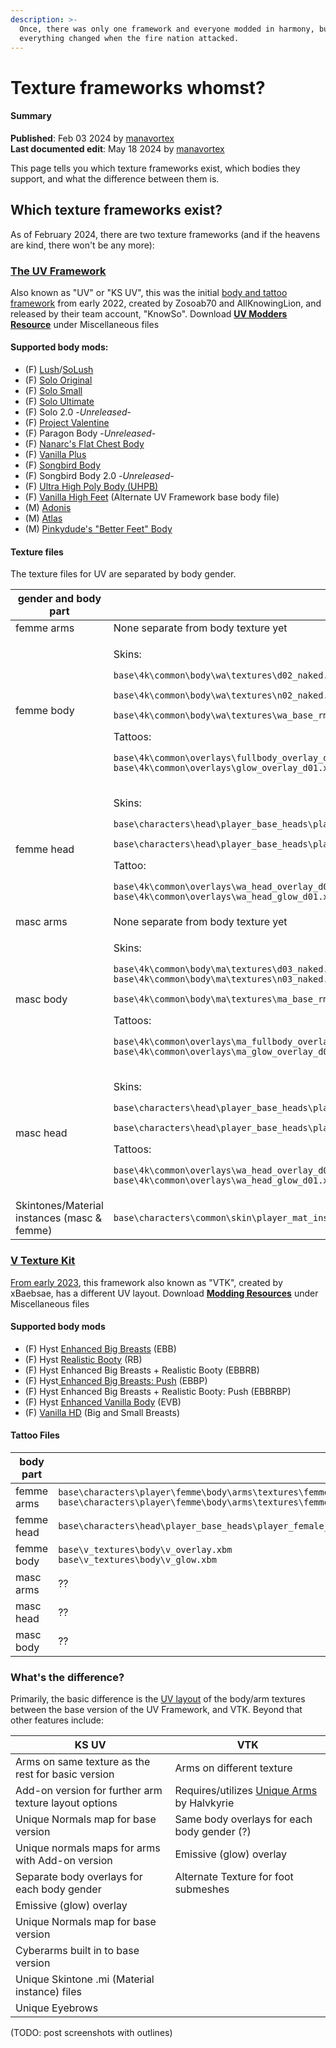 ```yaml
---
description: >-
  Once, there was only one framework and everyone modded in harmony, but then
  everything changed when the fire nation attacked.
---
```


# Texture frameworks whomst?

#### Summary

**Published**: Feb 03 2024 by [manavortex](https://app.gitbook.com/u/NfZBoxGegfUqB33J9HXuCs6PVaC3 "mention")\
**Last documented edit**: May 18 2024 by [manavortex](https://app.gitbook.com/u/NfZBoxGegfUqB33J9HXuCs6PVaC3 "mention")

This page tells you which texture frameworks exist, which bodies they support, and what the difference between them is.

## Which texture frameworks exist?

As of February 2024, there are two texture frameworks (and if the heavens are kind, there won't be any more):

### [The UV Framework](https://www.nexusmods.com/cyberpunk2077/mods/3783)&#x20;

Also known as "UV" or "KS UV", this was the initial [body and tattoo framework](https://www.nexusmods.com/cyberpunk2077/mods/3783) from early 2022, created by Zosoab70 and AllKnowingLion, and released by their team account, "KnowSo".                                  Download [**UV Modders Resource**](https://www.nexusmods.com/cyberpunk2077/mods/3783?tab=files) under Miscellaneous files

#### Supported body mods:

* (F) [Lush](https://www.nexusmods.com/cyberpunk2077/mods/4901)/[SoLush](https://www.nexusmods.com/cyberpunk2077/mods/8392)
* (F) [Solo Original](https://www.nexusmods.com/cyberpunk2077/mods/4813)
* (F) [Solo Small](https://www.nexusmods.com/cyberpunk2077/mods/6213)
* (F) [Solo Ultimate](https://www.nexusmods.com/cyberpunk2077/mods/6944)
* (F) Solo 2.0 -_Unreleased_-
* (F) [Project Valentine](https://www.nexusmods.com/cyberpunk2077/mods/4256)
* (F) Paragon Body -_Unreleased_-
* (F) [Nanarc's Flat Chest Body](https://www.nexusmods.com/cyberpunk2077/mods/6883)
* (F) [Vanilla Plus](https://www.nexusmods.com/cyberpunk2077/mods/3710)
* (F) [Songbird Body](https://www.nexusmods.com/cyberpunk2077/mods/9575)
* (F) Songbird Body 2.0 -_Unreleased_-
* (F) [Ultra High Poly Body (UHPB)](https://www.nexusmods.com/cyberpunk2077/mods/3784)
* (F) [Vanilla High Feet](https://www.nexusmods.com/cyberpunk2077/mods/3783?tab=files) (Alternate UV Framework base body file)
* (M) [Adonis](https://www.nexusmods.com/cyberpunk2077/mods/4968)
* (M) [Atlas](https://www.nexusmods.com/cyberpunk2077/mods/8766)
* (M) [Pinkydude's "Better Feet" Body](https://www.nexusmods.com/cyberpunk2077/mods/8754)

#### Texture files

The texture files for UV are separated by body gender.

<table><thead><tr><th width="216">gender and body part</th><th>relative file path</th></tr></thead><tbody><tr><td>femme arms</td><td>None separate from body texture yet</td></tr><tr><td>femme body</td><td><p>Skins:</p><p><code>base\4k\common\body\wa\textures\d02_naked.xbm</code></p><p><code>base\4k\common\body\wa\textures\n02_naked.xbm</code></p><p><code>base\4k\common\body\wa\textures\wa_base_rm02.xbm</code></p><p></p><p>Tattoos:</p><p><code>base\4k\common\overlays\fullbody_overlay_d01.xbm</code><br><code>base\4k\common\overlays\glow_overlay_d01.xbm</code></p></td></tr><tr><td>femme head</td><td><p>Skins:</p><p><code>base\characters\head\player_base_heads\player_female_average\h0_000_pwa_c__basehead\textures\h0_000_pwa_c__basehead_d01.xbm</code></p><p><code>base\characters\head\player_base_heads\player_female_average\h0_000_pwa_c__basehead\textures\h0_001_pwa_c__basehead_n01.xbm</code></p><p></p><p>Tattoo:</p><p><code>base\4k\common\overlays\wa_head_overlay_d01.xbm</code><br><code>base\4k\common\overlays\wa_head_glow_d01.xbm</code></p></td></tr><tr><td>masc arms</td><td>None separate from body texture yet</td></tr><tr><td>masc body</td><td><p>Skins:</p><p><code>base\4k\common\body\ma\textures\d03_naked.xbm</code><br><code>base\4k\common\body\ma\textures\n03_naked.xbm</code></p><p><code>base\4k\common\body\ma\textures\ma_base_rm03.xbm</code></p><p></p><p>Tattoos:</p><p><code>base\4k\common\overlays\ma_fullbody_overlay_d01.xbm</code><br><code>base\4k\common\overlays\ma_glow_overlay_d01.xbm</code></p></td></tr><tr><td>masc head</td><td><p>Skins:</p><p><code>base\characters\head\player_base_heads\player_man_average\h0_000_pma_c__basehead\textures\h0_000_pma_c__basehead_d01.xbm</code></p><p><code>base\characters\head\player_base_heads\player_man_average\h0_000_pma_c__basehead\textures\h0_000_pma_c__basehead_n01.xbm</code></p><p></p><p>Tattoos:</p><p><code>base\4k\common\overlays\wa_head_overlay_d01.xbm</code><br><code>base\4k\common\overlays\wa_head_glow_d01.xbm</code></p></td></tr><tr><td>Skintones/Material instances (masc &#x26; femme)</td><td><code>base\characters\common\skin\player_mat_instance</code></td></tr></tbody></table>

### [V Texture Kit](https://www.nexusmods.com/cyberpunk2077/mods/7054)

[From early 2023](https://www.nexusmods.com/cyberpunk2077/mods/7054), this framework also known as "VTK", created by xBaebsae, has a different UV layout. Download [**Modding Resources**](https://www.nexusmods.com/cyberpunk2077/mods/7054?tab=files) under Miscellaneous files

#### Supported body mods

* (F) Hyst [Enhanced Big Breasts](https://www.nexusmods.com/cyberpunk2077/mods/4654) (EBB)
* (F) Hyst [Realistic Booty](https://www.nexusmods.com/cyberpunk2077/mods/4420) (RB)
* (F) Hyst Enhanced Big Breasts + Realistic Booty (EBBRB)
* (F) Hyst[ Enhanced Big Breasts: Push](https://www.nexusmods.com/cyberpunk2077/mods/9083) (EBBP)
* (F) Hyst Enhanced Big Breasts + Realistic Booty: Push (EBBRBP)
* (F) Hyst [Enhanced Vanilla Body](https://www.nexusmods.com/cyberpunk2077/mods/11489) (EVB)
* (F) [Vanilla HD](https://www.nexusmods.com/cyberpunk2077/mods/7482) (Big and Small Breasts)

#### Tattoo Files

<table><thead><tr><th width="216">body part</th><th>relative file path</th></tr></thead><tbody><tr><td>femme arms</td><td><code>base\characters\player\femme\body\arms\textures\femme_arm_left_01_overlay.xbm</code><br><code>base\characters\player\femme\body\arms\textures\femme_arm_right_01_overlay.xbm</code></td></tr><tr><td>femme head</td><td><code>base\characters\head\player_base_heads\player_female_average\h0_000_pwa_c__basehead\textures\h0_001_pwa_c__basehead_overlay.xbm</code></td></tr><tr><td>femme body</td><td><code>base\v_textures\body\v_overlay.xbm</code><br><code>base\v_textures\body\v_glow.xbm</code></td></tr><tr><td>masc arms</td><td>??</td></tr><tr><td>masc head</td><td>??</td></tr><tr><td>masc body</td><td>??</td></tr></tbody></table>

### What's the difference?

Primarily, the basic difference is the [UV layout](../../../../materials/uv-mapping-texturing-a-3d-object.md) of the body/arm textures between the base version of the UV Framework, and VTK. Beyond that other features include:

| KS UV                                                 | VTK                                                                                             |
| ----------------------------------------------------- | ----------------------------------------------------------------------------------------------- |
| Arms on same texture as the rest for basic version    | Arms on different texture                                                                       |
| Add-on version for further arm texture layout options | Requires/utilizes [Unique Arms](https://www.nexusmods.com/cyberpunk2077/mods/2644) by Halvkyrie |
| Unique Normals map for base version                   | Same body overlays for each body gender (?)                                                     |
| Unique normals maps for arms with Add-on version      | Emissive (glow) overlay                                                                         |
| Separate body overlays for each body gender           | Alternate Texture for foot submeshes                                                            |
| Emissive (glow) overlay                               |                                                                                                 |
| Unique Normals map for base version                   |                                                                                                 |
| Cyberarms built in to base version                    |                                                                                                 |
| Unique Skintone .mi (Material instance) files         |                                                                                                 |
| Unique Eyebrows                                       |                                                                                                 |

(TODO: post screenshots with outlines)
